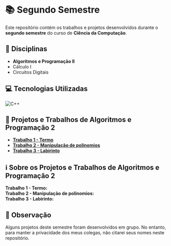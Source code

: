 # 📚 Segundo Semestre

Este repositório contém os trabalhos e projetos desenvolvidos durante o **segundo semestre** do curso de **Ciência da Computação**.

## 📖 Disciplinas
- **Algoritmos e Programação II**
- Cálculo I
- Circuitos Digitais

## 💻 Tecnologias Utilizadas
![C++](https://img.shields.io/badge/C%2B%2B-00599C?style=for-the-badge&logo=c%2B%2B&logoColor=white)

## 🚀 Projetos e Trabalhos de Algoritmos e Programação 2
- **[Trabalho 1 - Termo](./algoritmos_e_programacao_2/01_termo.cpp)**
- **[Trabalho 2 - Manipulação de polinomios](./algoritmos_e_programacao_2/02_manipulacoes_de_polinomios.cpp)**
- **[Trabalho 3 - Labirinto](./algoritmos_e_programacao_2/03_labirinto.cpp)**

## ℹ️ Sobre os Projetos e Trabalhos de Algoritmos e Programação 2
**Trabalho 1 - Termo:**  
**Trabalho 2 - Manipulação de polinomios:**  
**Trabalho 3 - Labirinto:** 

## 📝 Observação
Alguns projetos deste semestre foram desenvolvidos em grupo. No entanto, para manter a privacidade dos meus colegas, não citarei seus nomes neste repositório.
